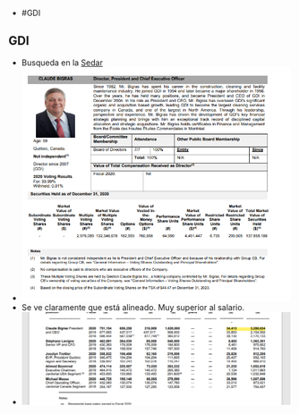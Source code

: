 - #GDI
## GDI
- Busqueda en la [Sedar](https://www.sedar.com/search/search_form_pc_en.htm)
- ![2021-06-23_17h00_21.png](../assets/2021-06-23_17h00_21_1624470538147_0.png)
- Se ve claramente que está alineado. Muy superior al salario.
- ![image.png](../assets/image_1624462540516_0.png)